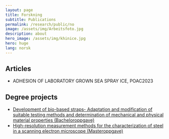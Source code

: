```yaml
---
layout: page
title: Forskning
subtitle: Publications
permalink: /research/public/no
image: /assets/img/Arbeitsfoto.jpg
description: about
hero_image: /assets/img/khinice.jpg
hero: huge
lang: norsk
---
```

## Articles
* ADHESION OF LABORATORY GROWN SEA SPRAY ICE, POAC2023


## Degree projects

* [Development of bio-based straps-
Adaptation and modification of suitable testing methods and
determination of mechanical and physical material properties (Bacheloroppgave)](/../../assets/publications/Bachelorarbeit_Paul_Ruebsamen_von_Doehren.pdf)
* [High-resolution measurement methods for the characterization of steel in a scanning
electron microscope (Masteroppgave)](/../../assets/publications/Masterarbeit_Paul_Ruebsamen_von_Doehren.pdf)
